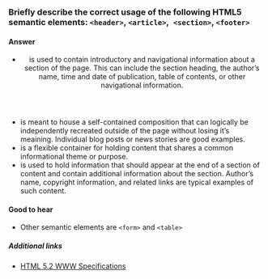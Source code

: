 ### Briefly describe the correct usage of the following HTML5 semantic elements: `<header>`, `<article>`,` <section>`, `<footer>`

#### Answer

* <header> is used to contain introductory and navigational information about a section of the page. This can include the section heading, the author’s name, time and date of publication, table of contents, or other navigational information.

* <article> is meant to house a self-contained composition that can logically be independently recreated outside of the page without losing it’s meaining. Individual blog posts or news stories are good examples.

* <section> is a flexible container for holding content that shares a common informational theme or purpose.

* <footer> is used to hold information that should appear at the end of a section of content and contain additional information about the section. Author’s name, copyright information, and related links are typical examples of such content.

#### Good to hear

* Other semantic elements are `<form>` and `<table>`

##### Additional links

* [HTML 5.2 WWW Specifications](https://www.w3.org/TR/html52/)

<!-- tags: (html) -->

<!-- expertise: (1) -->

